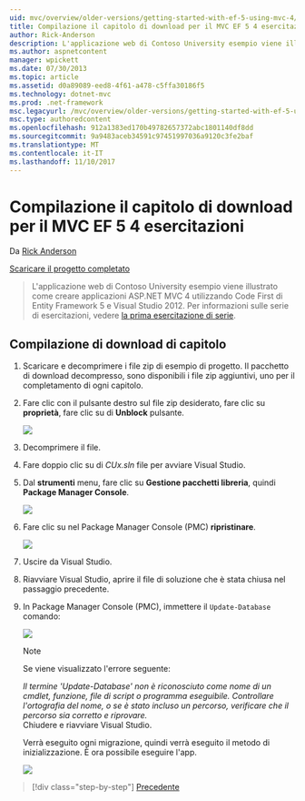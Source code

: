 ```yaml
---
uid: mvc/overview/older-versions/getting-started-with-ef-5-using-mvc-4/building-the-ef5-mvc4-chapter-downloads
title: Compilazione il capitolo di download per il MVC EF 5 4 esercitazioni | Documenti Microsoft
author: Rick-Anderson
description: L'applicazione web di Contoso University esempio viene illustrato come creare applicazioni ASP.NET MVC 4 con Code First di Entity Framework 5 e Visual Studio...
ms.author: aspnetcontent
manager: wpickett
ms.date: 07/30/2013
ms.topic: article
ms.assetid: d0a89089-eed8-4f61-a478-c5ffa30186f5
ms.technology: dotnet-mvc
ms.prod: .net-framework
msc.legacyurl: /mvc/overview/older-versions/getting-started-with-ef-5-using-mvc-4/building-the-ef5-mvc4-chapter-downloads
msc.type: authoredcontent
ms.openlocfilehash: 912a1383ed170b49782657372abc1801140df8dd
ms.sourcegitcommit: 9a9483aceb34591c97451997036a9120c3fe2baf
ms.translationtype: MT
ms.contentlocale: it-IT
ms.lasthandoff: 11/10/2017
---
```

<a name="building-the-chapter-downloads-for-the-ef-5-mvc-4-tutorials"></a>Compilazione il capitolo di download per il MVC EF 5 4 esercitazioni
====================
Da [Rick Anderson](https://github.com/Rick-Anderson)

[Scaricare il progetto completato](http://code.msdn.microsoft.com/Getting-Started-with-dd0e2ed8)

> L'applicazione web di Contoso University esempio viene illustrato come creare applicazioni ASP.NET MVC 4 utilizzando Code First di Entity Framework 5 e Visual Studio 2012. Per informazioni sulle serie di esercitazioni, vedere [la prima esercitazione di serie](creating-an-entity-framework-data-model-for-an-asp-net-mvc-application.md).


## <a name="building-the-chapter-downloads"></a>Compilazione di download di capitolo

1. Scaricare e decomprimere i file zip di esempio di progetto. Il pacchetto di download decompresso, sono disponibili i file zip aggiuntivi, uno per il completamento di ogni capitolo.
2. Fare clic con il pulsante destro sul file zip desiderato, fare clic su **proprietà**, fare clic su di **Unblock** pulsante.  
  
    ![](building-the-ef5-mvc4-chapter-downloads/_static/image1.png)
3. Decomprimere il file.
4. Fare doppio clic su di *CUx.sln* file per avviare Visual Studio.
5. Dal **strumenti** menu, fare clic su **Gestione pacchetti libreria**, quindi **Package Manager Console**.  
  
    ![](building-the-ef5-mvc4-chapter-downloads/_static/image2.png)
6. Fare clic su nel Package Manager Console (PMC) **ripristinare**.  
  
    ![](building-the-ef5-mvc4-chapter-downloads/_static/image3.png)
7. Uscire da Visual Studio.
8. Riavviare Visual Studio, aprire il file di soluzione che è stata chiusa nel passaggio precedente.
9. In Package Manager Console (PMC), immettere il `Update-Database` comando:  
  
    ![](building-the-ef5-mvc4-chapter-downloads/_static/image4.png)  

    > [!NOTE]
    > Se viene visualizzato l'errore seguente:  
    >   
    >  *Il termine 'Update-Database' non è riconosciuto come nome di un cmdlet, funzione, file di script o programma eseguibile. Controllare l'ortografia del nome, o se è stato incluso un percorso, verificare che il percorso sia corretto e riprovare.*  
    > Chiudere e riavviare Visual Studio.

    Verrà eseguito ogni migrazione, quindi verrà eseguito il metodo di inizializzazione. È ora possibile eseguire l'app.

    ![](building-the-ef5-mvc4-chapter-downloads/_static/image5.png)

>[!div class="step-by-step"]
[Precedente](advanced-entity-framework-scenarios-for-an-mvc-web-application.md)

